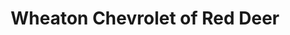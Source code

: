 ---
title: "Wheaton Chevrolet of Red Deer"
url: /red-deer/wheaton-chevrolet-of-red-deer/
shop: Autohaus
---